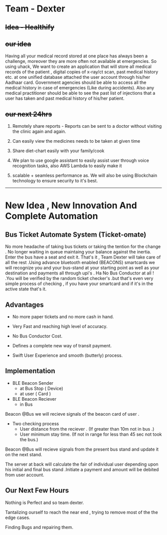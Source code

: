 # Team - Dexter
## ~~Idea - Healthify~~

## ~~our idea~~

Having all your medical record stored at one place has always been a challenge, moreover they are more often not available at emergencies. So using uhack, We want to create an application that will store all medical records of the patient , digital copies of x-ray/ct scan, past medical history etc. at one unified database attached the user account through his/her Aadhaar card. Government agencies should be able to access all the medical history in case of emergencies (Like during accidents). Also any medical practitioner should be able to see the past list of injections that a user has taken and past medical history of his/her patient.


## ~~our next 24hrs~~

1. Remotely share reports - Reports can be sent to a doctor without visiting the clinic again and again.

2. Can easily view the medicines needs to be taken at given time

3. Share diet-chart easily with your family/cook

4. We plan to use google assistant to easily assist user through voice recognition tasks, also AWS Lambda to easily make it 

5. scalable + seamless performance as. We will also be using Blockchain technology to ensure security to it's best.

<hr/>

# New Idea , New Innovation And Complete Automation

## Bus Ticket Automate System (Ticket-omate)

No more headache of taking bus tickets  or taking the tention for the change . No longer waiting in queue maintaing your
balance against the inertia. Enter the bus have a seat and exit it. That's it  , Team Dexter will take care of all the 
rest .Using advance bluetooth enabled (BEACONS) smartcards we will recognize you and your bus-stand at your starting 
point as well as your destination and payments all through upi's . Ha  No Bus Conductor at all ! .You will  be 
verified  by  the random ticket checker's .but that's even very simple process of checking  , if you have
your smartcard and if it's in the active state that's it.

## Advantages

* No more paper tickets and no more cash in hand.

* Very Fast and reaching high level of accuracy.

* No Bus Conductor Cost.

* Defines a complete new way of transit payment.

* Swift User Experience and smooth (butterly) process.

## Implementation
* BLE Beacon Sender 
   * at Bus Stop ( Device)
   * at user ( Card )
* BLE Beacon Reciever
   * in Bus

Beacon @Bus we will recieve signals of the beacon card of user . 

* Two checking process
    * User distance from the reciever . (If greater than 10m not in bus .)
    * User minimum stay time. (If not in range for less than  45 sec not took the bus.)
   
Beacon @Bus will recieve signals from the present bus stand and update it on the next stand.

The server at back will calculate the fair of individual user depending upon his initial and final bus stand .Initiate a payment
and amount will be debited from user account.

## Our Next Few Hours

  Nothing is Perfect and so team dexter.

  Tantalizing ourself to reach the near end , trying to remove most of the the edge cases.
  
  Finding Bugs and repairing them.
  
